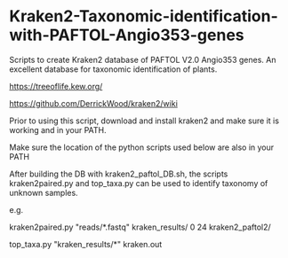 # Kraken2-Taxonomic-identification-with-PAFTOL-Angio353-genes

Scripts to create Kraken2 database of PAFTOL V2.0 Angio353 genes. An excellent database for taxonomic identification of plants. 

https://treeoflife.kew.org/ 

https://github.com/DerrickWood/kraken2/wiki

Prior to using this script, download and install kraken2 and make sure it is working and in your PATH.

Make sure the location of the python scripts used below are also in your PATH 

After building the DB with kraken2_paftol_DB.sh, the scripts kraken2paired.py and top_taxa.py can be used to identify taxonomy of unknown samples.

e.g.

kraken2paired.py "reads/*.fastq" kraken_results/ 0 24 kraken2_paftol2/

top_taxa.py "kraken_results/*" kraken.out
